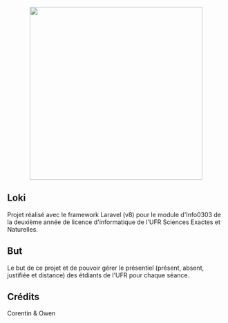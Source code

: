 <p align="center"><a href="https://laravel.com" target="_blank"><img src="https://raw.githubusercontent.com/laravel/art/master/logo-lockup/5%20SVG/2%20CMYK/1%20Full%20Color/laravel-logolockup-cmyk-red.svg" width="400"></a></p>

## Loki

Projet réalisé avec le framework Laravel (v8) pour le module d'Info0303 de la deuxième année de licence d'informatique de l'UFR Sciences Exactes et Naturelles.

## But

Le but de ce projet et de pouvoir gérer le présentiel (présent, absent, justifiée et distance) des étdiants de l'UFR pour chaque séance.

## Crédits

Corentin & Owen
